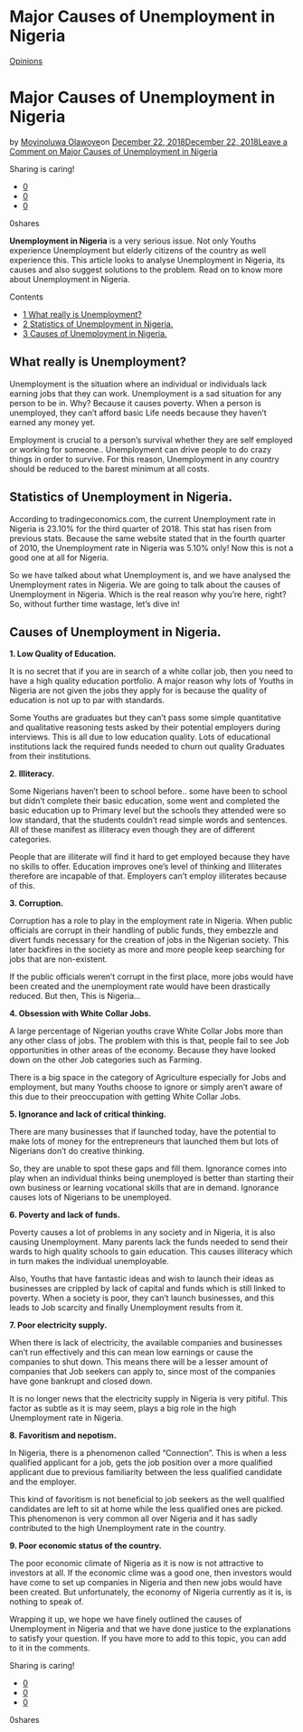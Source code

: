 # Major Causes of Unemployment in Nigeria

[Opinions](https://estheradeniyi.com/category/opinions/)
# Major Causes of Unemployment in Nigeria

by [Moyinoluwa Olawoye](https://estheradeniyi.com/author/moyinolawoye/)on [December 22, 2018December 22, 2018](https://estheradeniyi.com/major-causes-of-unemployment-in-nigeria/)[Leave a Comment on Major Causes of Unemployment in Nigeria](https://estheradeniyi.com/major-causes-of-unemployment-in-nigeria/#respond)

Sharing is caring!

- [0](https://www.facebook.com/sharer/sharer.php?u=https%3A%2F%2Festheradeniyi.com%2Fmajor-causes-of-unemployment-in-nigeria%2F&amp;t=Major%20Causes%20of%20Unemployment%20in%20Nigeria)
- [0](https://twitter.com/intent/tweet?text=Major%20Causes%20of%20Unemployment%20in%20Nigeria&amp;url=https%3A%2F%2Festheradeniyi.com%2Fmajor-causes-of-unemployment-in-nigeria%2F)
- [0](#)

0shares

**Unemployment in Nigeria** is a very serious issue. Not only Youths experience Unemployment but elderly citizens of the country as well experience this. This article looks to analyse Unemployment in Nigeria, its causes and also suggest solutions to the problem. Read on to know more about Unemployment in Nigeria.

Contents

- [1 What really is Unemployment?](#What_really_is_Unemployment)
- [2 Statistics of Unemployment in Nigeria.](#Statistics_of_Unemployment_in_Nigeria)
- [3 Causes of Unemployment in Nigeria.](#Causes_of_Unemployment_in_Nigeria)

## What really is Unemployment?

Unemployment is the situation where an individual or individuals lack earning jobs that they can work. Unemployment is a sad situation for any person to be in. Why? Because it causes poverty. When a person is unemployed, they can&#x2019;t afford basic Life needs because they haven&#x2019;t earned any money yet.

Employment is crucial to a person&#x2019;s survival whether they are self employed or working for someone.. Unemployment can drive people to do crazy things in order to survive. For this reason, Unemployment in any country should be reduced to the barest minimum at all costs.

## Statistics of Unemployment in Nigeria.

According to tradingeconomics.com, the current Unemployment rate in Nigeria is 23.10% for the third quarter of 2018. This stat has risen from previous stats. Because the same website stated that in the fourth quarter of 2010, the Unemployment rate in Nigeria was 5.10% only! Now this is not a good one at all for Nigeria.

So we have talked about what Unemployment is, and we have analysed the Unemployment rates in Nigeria. We are going to talk about the causes of Unemployment in Nigeria. Which is the real reason why you&#x2019;re here, right? So, without further time wastage, let&#x2019;s dive in!

## Causes of Unemployment in Nigeria.

**1. Low Quality of Education.**

It is no secret that if you are in search of a white collar job, then you need to have a high quality education portfolio. A major reason why lots of Youths in Nigeria are not given the jobs they apply for is because the quality of education is not up to par with standards.

Some Youths are graduates but they can&#x2019;t pass some simple quantitative and qualitative reasoning tests asked by their potential employers during interviews. This is all due to low education quality. Lots of educational institutions lack the required funds needed to churn out quality Graduates from their institutions.

**2. Illiteracy.**

Some Nigerians haven&#x2019;t been to school before.. some have been to school but didn&#x2019;t complete their basic education, some went and completed the basic education up to Primary level but the schools they attended were so low standard, that the students couldn&#x2019;t read simple words and sentences. All of these manifest as illiteracy even though they are of different categories.

People that are illiterate will find it hard to get employed because they have no skills to offer. Education improves one&#x2019;s level of thinking and Illiterates therefore are incapable of that. Employers can&#x2019;t employ illiterates because of this.

**3. Corruption.**

Corruption has a role to play in the employment rate in Nigeria. When public officials are corrupt in their handling of public funds, they embezzle and divert funds necessary for the creation of jobs in the Nigerian society. This later backfires in the society as more and more people keep searching for jobs that are non-existent.

If the public officials weren&#x2019;t corrupt in the first place, more jobs would have been created and the unemployment rate would have been drastically reduced. But then, This is Nigeria&#x2026;

**4. Obsession with White Collar Jobs.**

A large percentage of Nigerian youths crave White Collar Jobs more than any other class of jobs. The problem with this is that, people fail to see Job opportunities in other areas of the economy. Because they have looked down on the other Job categories such as Farming.

There is a big space in the category of Agriculture especially for Jobs and employment, but many Youths choose to ignore or simply aren&#x2019;t aware of this due to their preoccupation with getting White Collar Jobs.

**5. Ignorance and lack of critical thinking.**

There are many businesses that if launched today, have the potential to make lots of money for the entrepreneurs that launched them but lots of Nigerians don&#x2019;t do creative thinking.

So, they are unable to spot these gaps and fill them. Ignorance comes into play when an individual thinks being unemployed is better than starting their own business or learning vocational skills that are in demand. Ignorance causes lots of Nigerians to be unemployed.

**6. Poverty and lack of funds.**

Poverty causes a lot of problems in any society and in Nigeria, it is also causing Unemployment. Many parents lack the funds needed to send their wards to high quality schools to gain education. This causes illiteracy which in turn makes the individual unemployable.

Also, Youths that have fantastic ideas and wish to launch their ideas as businesses are crippled by lack of capital and funds which is still linked to poverty. When a society is poor, they can&#x2019;t launch businesses, and this leads to Job scarcity and finally Unemployment results from it.

**7. Poor electricity supply.**

When there is lack of electricity, the available companies and businesses can&#x2019;t run effectively and this can mean low earnings or cause the companies to shut down. This means there will be a lesser amount of companies that Job seekers can apply to, since most of the companies have gone bankrupt and closed down.

It is no longer news that the electricity supply in Nigeria is very pitiful. This factor as subtle as it is may seem, plays a big role in the high Unemployment rate in Nigeria.

**8. Favoritism and nepotism.**

In Nigeria, there is a phenomenon called &#x201C;Connection&#x201D;. This is when a less qualified applicant for a job, gets the job position over a more qualified applicant due to previous familiarity between the less qualified candidate and the employer.

This kind of favoritism is not beneficial to job seekers as the well qualified candidates are left to sit at home while the less qualified ones are picked. This phenomenon is very common all over Nigeria and it has sadly contributed to the high Unemployment rate in the country.

**9. Poor economic status of the country.**

The poor economic climate of Nigeria as it is now is not attractive to investors at all. If the economic clime was a good one, then investors would have come to set up companies in Nigeria and then new jobs would have been created. But unfortunately, the economy of Nigeria currently as it is, is nothing to speak of.

Wrapping it up, we hope we have finely outlined the causes of Unemployment in Nigeria and that we have done justice to the explanations to satisfy your question. If you have more to add to this topic, you can add to it in the comments.

Sharing is caring!

- [0](https://www.facebook.com/sharer/sharer.php?u=https%3A%2F%2Festheradeniyi.com%2Fmajor-causes-of-unemployment-in-nigeria%2F&amp;t=Major%20Causes%20of%20Unemployment%20in%20Nigeria)
- [0](https://twitter.com/intent/tweet?text=Major%20Causes%20of%20Unemployment%20in%20Nigeria&amp;url=https%3A%2F%2Festheradeniyi.com%2Fmajor-causes-of-unemployment-in-nigeria%2F)
- [0](#)

0shares